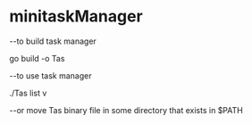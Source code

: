 # minitaskManager
--to build task manager

go build -o Tas 

--to use task manager

./Tas list v

--or move Tas binary file in some directory that exists in $PATH

